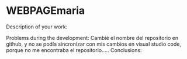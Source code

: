# WEBPAGEmaria 
Description of your work:


Problems during the development:
Cambié el nombre del repositorio en github, y no se podía sincronizar con mis cambios en visual studio code, porque no me encontraba el repositorio.....
Conclusions: